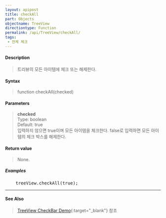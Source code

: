 ```yaml
---
layout: apipost
title: checkAll
part: Objects
objectname: TreeView
directiontype: Function
permalink: /api/TreeView/checkAll/
tags:
 - 전체 체크
---
```



#### Description

> 트리뷰의 모든 아이템에 체크 또는 해제한다.

#### Syntax

> function checkAll(checked)

#### Parameters

> **checked**  
> Type: boolean  
> Default: true  
> 입력하지 않으면 true이며 모든 아이템을 체크한다. false로 입력하면 모든 아이템의 체크 박스를 해제한다.  

#### Return value

> None.  

##### Examples 

<pre class="prettyprint">
    treeView.checkAll(true);
</pre>

---

#### See Also

> [TreeView CheckBar Demo](http://demo.realgrid.net/Demo/TreeCheckBar){:target="_blank"} 참조    
